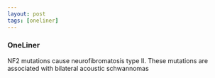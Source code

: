 ```yaml
---
layout: post
tags: [oneliner]
---
```



### OneLiner

NF2 mutations cause neurofibromatosis type II. These mutations are associated with bilateral acoustic schwannomas
